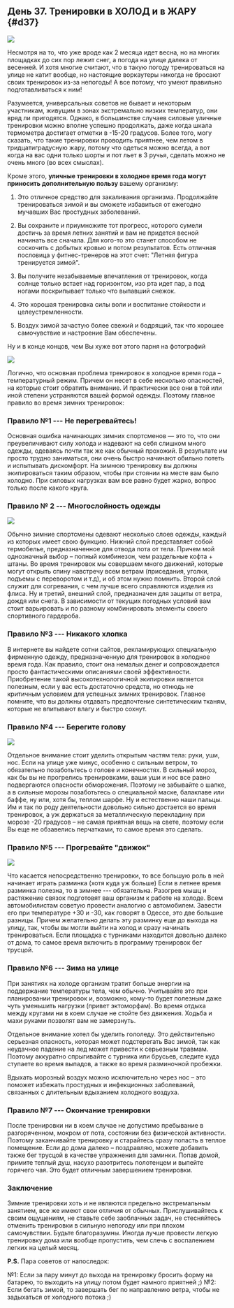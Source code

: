 ## День 37. Тренировки в ХОЛОД и в ЖАРУ {#d37}

![](src/img/37.jpg)

Несмотря на то, что уже вроде как 2 месяца идет весна, но на многих площадках до сих пор лежит снег, а погода на улице далека от весенней. И хотя многие считают, что в такую погоду тренироваться на улице не катит вообще, но настоящие воркаутеры никогда не бросают своих тренировок из-за непогоды! А все потому, что умеют правильно подготавливаться к ним! 

Разумеется, универсальных советов не бывает и некоторым участникам, живущим в зонах экстремально низких температур, они вряд ли пригодятся. Однако, в большинстве случаев силовые уличные тренировки можно вполне успешно продолжать, даже когда шкала термометра достигает отметки в -15-20 градусов. Более того, могу сказать, что такие тренировки проводить приятнее, чем летом в тридцатиградусную жару, потому что одеться можно всегда, а вот когда на вас одни только шорты и пот льет в 3 ручья, сделать можно не очень много (во всех смыслах). 

Кроме этого, **уличные тренировки в холодное время года могут приносить дополнительную пользу** вашему организму: 

1. Это отличное средство для закаливания организма. Продолжайте тренироваться зимой и вы сможете избавиться от ежегодно мучавших Вас простудных заболеваний. 

2. Вы сохраните и приумножите тот прогресс, которого сумели достичь за время летних занятий и вам не придется весной начинать все сначала. Для кого-то это станет способом не соскочить с добытых кровью и потом результатов. Есть отличная пословица у фитнес-тренеров на этот счет: "Летняя фигура тренируется зимой". 

3. Вы получите незабываемые впечатления от тренировок, когда солнце только встает над горизонтом, изо рта идет пар, а под ногами поскрипывает только что выпавший снежок. 

4. Это хорошая тренировка силы воли и воспитание стойкости и целеустремленности. 

5. Воздух зимой зачастую более свежий и бодрящий, так что хорошее самочувствие и настроение Вам обеспечены. 

Ну и в конце концов, чем Вы хуже вот этого парня на фотографий 

![](src/img/37-1.jpg)

Логично, что основная проблема тренировок в холодное время года – температурный режим. Причем он несет в себе несколько опасностей, на которые стоит обратить внимание. И практически все они в той или иной степени устраняются вашей формой одежды. Поэтому главное правило во время зимних тренировок: 

### Правило №1 --- Не перегревайтесь!

Основная ошибка начинающих зимних спортсменов — это то, что они преувеличивают силу холода и надевают на себя слишком много одежды, одеваясь почти так же как обычный прохожий. В результате им просто трудно заниматься, они очень быстро начинают обильно потеть и испытывать дискомфорт. На зимнюю тренировку вы должны экипироваться таким образом, чтобы при стоянии на месте вам было холодно. При силовых нагрузках вам все равно будет жарко, вопрос только после какого круга. 

### Правило № 2 --- Многослойность одежды

![](src/img/37-2.jpg)

Обычно зимние спортсмены одевают несколько слоев одежды, каждый из которых имеет свою функцию. Нижний слой представляет собой термобелье, предназначенное для отвода пота от тела. Причем мой однозначный выбор – полный комбинезон, чем раздельные кофта + штаны. Во время тренировок мы совершаем много движений, которые могут открыть спину навстречу всем ветрам (приседания, уголки, подъемы с переворотом и т.д), и об этом нужно помнить. Второй слой служит для согревания, с чем лучше всего справляются изделия из флиса. Ну и третий, внешний слой, предназначен для защиты от ветра, дождя или снега. В зависимости от текущих погодных условий вам стоит варьировать и по разному комбинировать элементы своего спортивного гардероба. 

### Правило №3 --- Никакого хлопкa

В интернете вы найдете сотни сайтов, рекламирующих специальную фирменную одежду, предназначенную для тренировок в холодное время года. Как правило, стоит она немалых денег и сопровождается просто фантастическими описаниями своей эффективности. Приобретение такой высокотехнологичной экипировки является полезным, если у вас есть достаточно средств, но отнюдь не критичным условием для успешных зимних тренировок. Главное помните, что вы должны отдавать предпочтение синтетическим тканям, которые не впитывают влагу и быстро сохнут. 

### Правило №4 --- Берегите голову

![](src/img/37-3.jpg)

Отдельное внимание стоит уделить открытым частям тела: руки, уши, нос. Если на улице уже минус, особенно с сильным ветром, то обязательно позаботьтесь о голове и конечностях. В сильный мороз, как бы вы не прогрелись тренировками, ваши уши и нос все равно подвергаются опасности обморожения. Поэтому не забывайте о шапке, а в сильные морозы позаботьтесь о специальной маске, балаклаве или баффе, ну или, хотя бы, теплом шарфе. Ну и естественно наши пальцы. Им и так по роду деятельности довольно сильно достается во время тренировок, а уж держаться за металлическую перекладину при морозе -20 градусов – не самая приятная вещь на свете, поэтому если Вы еще не обзавелись перчатками, то самое время это сделать. 

### Правило №5 --- Прогревайте "движок"

![](src/img/37-4.jpg)

Что касается непосредственно тренировки, то все большую роль в ней начинает играть разминка (хотя куда уж больше) Если в летнее время разминка полезна, то в зимнее --- обязательна. Разогрев мышц и растяжение связок подготовят ваш организм к работе на холоде. Всем автомобилистам советую провести аналогию с автомобилем. Завести его при температуре +30 и -30, как говорят в Одессе, это две большие разницы. Причем желательно делать эту разминку еще до выхода на улицу, так, чтобы вы могли выйти на холод и сразу начинать тренироваться. Если площадка с турниками находится довольно далеко от дома, то самое время включить в программу тренировок бег трусцой. 

### Правило №6 --- Зима на улице

При занятиях на холоде организм тратит больше энергии на поддержание температуры тела, чем обычно. Учитывайте это при планировании тренировок и, возможно, кому-то будет полезным даже чуть уменьшить нагрузки (привет эктоморфам). Во время отдыха между кругами ни в коем случае не стойте без движения. Ходьба и махи руками позволят вам не замерзнуть. 

Отдельное внимание хотел бы уделить гололеду. Это действительно серьезная опасность, которая может подстерегать Вас зимой, так как неудачное падение на лед может привести к серьезным травмам. Поэтому аккуратно спрыгивайте с турника или брусьев, следите куда ступаете во время выпадов, а также во время разминочной пробежки. 

Вдыхать морозный воздух можно исключительно через нос – это поможет избежать простудных и инфекционных заболеваний, связанных с длительным вдыханием холодного воздуха. 

### Правило №7 --- Окончание тренировки

После тренировки ни в коем случае не допустимо пребывание в разгоряченном, мокром от пота, состоянии без физической активности. Поэтому заканчивайте тренировку и старайтесь сразу попасть в теплое помещение. Если до дома далеко – поздравляю, можете добавить также бег трусцой в качестве упражнения для заминки. Попав домой, примите теплый душ, насухо разотритесь полотенцем и выпейте горячего чая. Это будет отличным завершением тренировки. 

### Заключение

Зимние тренировки хоть и не являются предельно экстремальным занятием, все же имеют свои отличия от обычных. Прислушивайтесь к своим ощущениям, не ставьте себе заоблачных задач, не стесняйтесь отменить тренировки в сильную непогоду или при плохом самочувствии. Будьте благоразумны. Иногда лучше провести легкую тренировку дома или вообще пропустить, чем слечь с воспалением легких на целый месяц. 

**P.S.** Пара советов от напоследок: 

№1: Если за пару минут до выхода на тренировку бросить форму на батарею, то выходить на улицу потом будет намного приятней ;) 
№2: Если бегать зимой, то завершать бег по направлению ветра, чтобы не задыхаться от холодного потока ;) 

